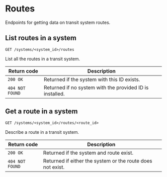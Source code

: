 # Routes


Endpoints for getting data on transit system routes.

## List routes in a system

`GET /systems/<system_id>/routes`


List all the routes in a transit system.

Return code     | Description
----------------|-------------
`200 OK`        | Returned if the system with this ID exists.
`404 NOT FOUND` | Returned if no system with the provided ID is installed.

## Get a route in a system

`GET /systems/<system_id>/routes/<route_id>`


Describe a route in a transit system.

Return code         | Description
--------------------|-------------
`200 OK`            | Returned if the system and route exist.
`404 NOT FOUND`     | Returned if either the system or the route does not exist.
